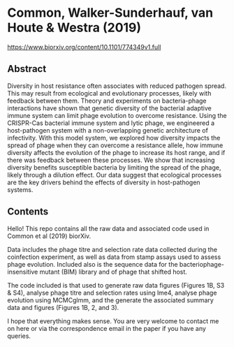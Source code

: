 # Common, Walker-Sunderhauf, van Houte & Westra (2019)

https://www.biorxiv.org/content/10.1101/774349v1.full

## Abstract

Diversity in host resistance often associates with reduced pathogen spread. This may result from ecological and evolutionary processes, likely with feedback between them. Theory and experiments on bacteria-phage interactions have shown that genetic diversity of the bacterial adaptive immune system can limit phage evolution to overcome resistance. Using the CRISPR-Cas bacterial immune system and lytic phage, we engineered a host-pathogen system with a non-overlapping genetic architecture of infectivity. With this model system, we explored how diversity impacts the spread of phage when they can overcome a resistance allele, how immune diversity affects the evolution of the phage to increase its host range, and if there was feedback between these processes. We show that increasing diversity benefits susceptible bacteria by limiting the spread of the phage, likely through a dilution effect. Our data suggest that ecological processes are the key drivers behind the effects of diversity in host-pathogen systems. 

## Contents

Hello! This repo contains all the raw data and associated code used in Common et al (2019) biorXiv. 

Data includes the phage titre and selection rate data collected during the coinfection experiment, as well as data from stamp assays used to assess phage evolution. Included also is the sequence data for the bacteriophage-insensitive mutant (BIM) library and of phage that shifted host. 

The code included is that used to generate raw data figures (Figures 1B, S3 & S4), analyse phage titre and selection rates using lme4, analyse phage evolution using MCMCglmm, and the generate the associated summary data and figures (Figures 1B, 2, and 3).

I hope that everything makes sense. You are very welcome to contact me on here or via the correspondence email in the paper if you have any queries.
